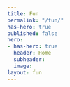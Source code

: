 ```yaml
---
title: Fun
permalink: "/fun/"
has-hero: true
published: false
hero:
- has-hero: true
  header: Home
  subheader: 
  image: 
layout: fun
---
```


